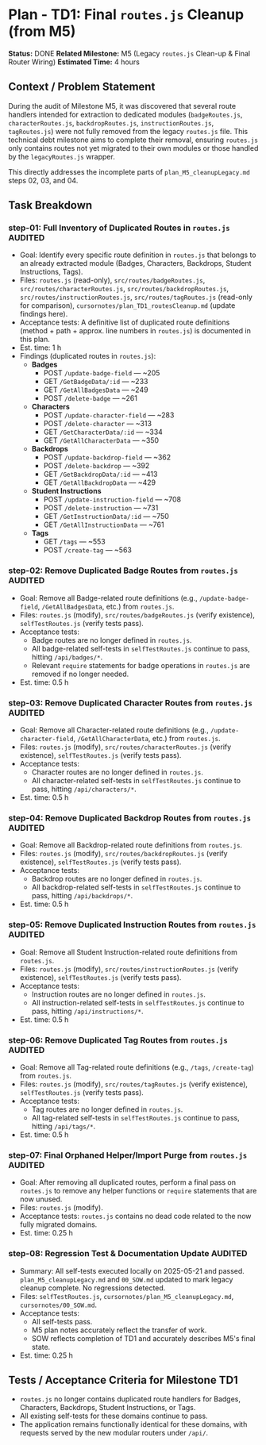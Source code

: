 # Plan - TD1: Final `routes.js` Cleanup (from M5)

**Status:** DONE
**Related Milestone:** M5 (Legacy `routes.js` Clean-up & Final Router Wiring)
**Estimated Time:** 4 hours

## Context / Problem Statement
During the audit of Milestone M5, it was discovered that several route handlers intended for extraction to dedicated modules (`badgeRoutes.js`, `characterRoutes.js`, `backdropRoutes.js`, `instructionRoutes.js`, `tagRoutes.js`) were not fully removed from the legacy `routes.js` file. This technical debt milestone aims to complete their removal, ensuring `routes.js` only contains routes not yet migrated to their own modules or those handled by the `legacyRoutes.js` wrapper.

This directly addresses the incomplete parts of `plan_M5_cleanupLegacy.md` steps 02, 03, and 04.

## Task Breakdown

### step-01: Full Inventory of Duplicated Routes in `routes.js`  **AUDITED**
- Goal: Identify every specific route definition in `routes.js` that belongs to an already extracted module (Badges, Characters, Backdrops, Student Instructions, Tags).
- Files: `routes.js` (read-only), `src/routes/badgeRoutes.js`, `src/routes/characterRoutes.js`, `src/routes/backdropRoutes.js`, `src/routes/instructionRoutes.js`, `src/routes/tagRoutes.js` (read-only for comparison), `cursornotes/plan_TD1_routesCleanup.md` (update findings here).
- Acceptance tests: A definitive list of duplicated route definitions (method + path + approx. line numbers in `routes.js`) is documented in this plan.
- Est. time: 1 h
- Findings (duplicated routes in `routes.js`):
    - **Badges**
        - POST `/update-badge-field` — ~205
        - GET  `/GetBadgeData/:id` — ~233
        - GET  `/GetAllBadgesData` — ~249
        - POST `/delete-badge` — ~261
    - **Characters**
        - POST `/update-character-field` — ~283
        - POST `/delete-character` — ~313
        - GET  `/GetCharacterData/:id` — ~334
        - GET  `/GetAllCharacterData` — ~350
    - **Backdrops**
        - POST `/update-backdrop-field` — ~362
        - POST `/delete-backdrop` — ~392
        - GET  `/GetBackdropData/:id` — ~413
        - GET  `/GetAllBackdropData` — ~429
    - **Student Instructions**
        - POST `/update-instruction-field` — ~708
        - POST `/delete-instruction` — ~731
        - GET  `/GetInstructionData/:id` — ~750
        - GET  `/GetAllInstructionData` — ~761
    - **Tags**
        - GET  `/tags` — ~553
        - POST `/create-tag` — ~563

### step-02: Remove Duplicated Badge Routes from `routes.js`  **AUDITED**
- Goal: Remove all Badge-related route definitions (e.g., `/update-badge-field`, `/GetAllBadgesData`, etc.) from `routes.js`.
- Files: `routes.js` (modify), `src/routes/badgeRoutes.js` (verify existence), `selfTestRoutes.js` (verify tests pass).
- Acceptance tests:
    - Badge routes are no longer defined in `routes.js`.
    - All badge-related self-tests in `selfTestRoutes.js` continue to pass, hitting `/api/badges/*`.
    - Relevant `require` statements for badge operations in `routes.js` are removed if no longer needed.
- Est. time: 0.5 h

### step-03: Remove Duplicated Character Routes from `routes.js`  **AUDITED**
- Goal: Remove all Character-related route definitions (e.g., `/update-character-field`, `/GetAllCharacterData`, etc.) from `routes.js`.
- Files: `routes.js` (modify), `src/routes/characterRoutes.js` (verify existence), `selfTestRoutes.js` (verify tests pass).
- Acceptance tests:
    - Character routes are no longer defined in `routes.js`.
    - All character-related self-tests in `selfTestRoutes.js` continue to pass, hitting `/api/characters/*`.
- Est. time: 0.5 h

### step-04: Remove Duplicated Backdrop Routes from `routes.js`  **AUDITED**
- Goal: Remove all Backdrop-related route definitions from `routes.js`.
- Files: `routes.js` (modify), `src/routes/backdropRoutes.js` (verify existence), `selfTestRoutes.js` (verify tests pass).
- Acceptance tests:
    - Backdrop routes are no longer defined in `routes.js`.
    - All backdrop-related self-tests in `selfTestRoutes.js` continue to pass, hitting `/api/backdrops/*`.
- Est. time: 0.5 h

### step-05: Remove Duplicated Instruction Routes from `routes.js`  **AUDITED**
- Goal: Remove all Student Instruction-related route definitions from `routes.js`.
- Files: `routes.js` (modify), `src/routes/instructionRoutes.js` (verify existence), `selfTestRoutes.js` (verify tests pass).
- Acceptance tests:
    - Instruction routes are no longer defined in `routes.js`.
    - All instruction-related self-tests in `selfTestRoutes.js` continue to pass, hitting `/api/instructions/*`.
- Est. time: 0.5 h

### step-06: Remove Duplicated Tag Routes from `routes.js`  **AUDITED**
- Goal: Remove all Tag-related route definitions (e.g., `/tags`, `/create-tag`) from `routes.js`.
- Files: `routes.js` (modify), `src/routes/tagRoutes.js` (verify existence), `selfTestRoutes.js` (verify tests pass).
- Acceptance tests:
    - Tag routes are no longer defined in `routes.js`.
    - All tag-related self-tests in `selfTestRoutes.js` continue to pass, hitting `/api/tags/*`.
- Est. time: 0.5 h

### step-07: Final Orphaned Helper/Import Purge from `routes.js` **AUDITED**
- Goal: After removing all duplicated routes, perform a final pass on `routes.js` to remove any helper functions or `require` statements that are now unused.
- Files: `routes.js` (modify).
- Acceptance tests: `routes.js` contains no dead code related to the now fully migrated domains.
- Est. time: 0.25 h

### step-08: Regression Test & Documentation Update **AUDITED**
- Summary: All self-tests executed locally on 2025-05-21 and passed. `plan_M5_cleanupLegacy.md` and `00_SOW.md` updated to mark legacy cleanup complete. No regressions detected.
- Files: `selfTestRoutes.js`, `cursornotes/plan_M5_cleanupLegacy.md`, `cursornotes/00_SOW.md`.
- Acceptance tests:
    - All self-tests pass.
    - M5 plan notes accurately reflect the transfer of work.
    - SOW reflects completion of TD1 and accurately describes M5's final state.
- Est. time: 0.25 h

## Tests / Acceptance Criteria for Milestone TD1
- `routes.js` no longer contains duplicated route handlers for Badges, Characters, Backdrops, Student Instructions, or Tags.
- All existing self-tests for these domains continue to pass.
- The application remains functionally identical for these domains, with requests served by the new modular routers under `/api/`. 
